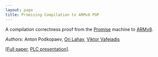```yaml
---
layout: page
title: Promising Compilation to ARMv8 POP
---
```

A compilation correctness proof from the [Promise](http://sf.snu.ac.kr/promise-concurrency/) machine to
[ARMv8](http://www.cl.cam.ac.uk/~sf502/popl16/index.html).

_Authors_: Anton Podkopaev, [Ori Lahav](https://people.mpi-sws.org/~orilahav/), [Viktor Vafeiadis](https://people.mpi-sws.org/~viktor/)

[[Full paper](https://drive.google.com/file/d/0B3UPtzTx9FB1eVdDMl9wVVgyUzA/view?usp=sharing),
 [PLC presentation](https://drive.google.com/open?id=0B3UPtzTx9FB1bVc4UC1SaHhmQ2s)].
 
